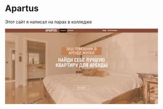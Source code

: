 # Apartus
Этот сайт я написал на парах в колледже

![Main page](screenshots/main_page.png "Main page")
